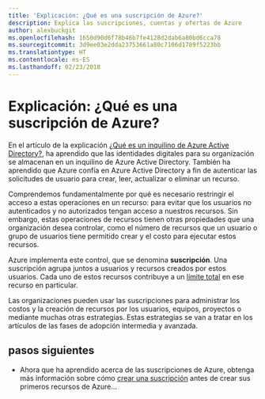 ```yaml
---
title: 'Explicación: ¿Qué es una suscripción de Azure?'
description: Explica las suscripciones, cuentas y ofertas de Azure
author: alexbuckgit
ms.openlocfilehash: 1650d90d6f78b46b7fe4128d2dab6a80bd6cca78
ms.sourcegitcommit: 3d9ee03e2dda23753661a80c7106d1789f5223bb
ms.translationtype: HT
ms.contentlocale: es-ES
ms.lasthandoff: 02/23/2018
---
```

# <a name="explainer-what-is-an-azure-subscription"></a>Explicación: ¿Qué es una suscripción de Azure?

En el artículo de la explicación [¿Qué es un inquilino de Azure Active Directory?](tenant-explainer.md), ha aprendido que las identidades digitales para su organización se almacenan en un inquilino de Azure Active Directory. También ha aprendido que Azure confía en Azure Active Directory a fin de autenticar las solicitudes de usuario para crear, leer, actualizar o eliminar un recurso. 

Comprendemos fundamentalmente por qué es necesario restringir el acceso a estas operaciones en un recurso: para evitar que los usuarios no autenticados y no autorizados tengan acceso a nuestros recursos. Sin embargo, estas operaciones de recursos tienen otras propiedades que una organización desea controlar, como el número de recursos que un usuario o grupo de usuarios tiene permitido crear y el costo para ejecutar estos recursos. 

Azure implementa este control, que se denomina **suscripción**. Una suscripción agrupa juntos a usuarios y recursos creados por estos usuarios. Cada uno de estos recursos contribuye a un [límite total][subscription-service-limits] en ese recurso en particular.

Las organizaciones pueden usar las suscripciones para administrar los costos y la creación de recursos por los usuarios, equipos, proyectos o mediante muchas otras estrategias. Estas estrategias se van a tratar en los artículos de las fases de adopción intermedia y avanzada. 

## <a name="next-steps"></a>pasos siguientes

* Ahora que ha aprendido acerca de las suscripciones de Azure, obtenga más información sobre cómo [crear una suscripción](subscription.md) antes de crear sus primeros recursos de Azure...

<!-- Links -->
[azure-get-started]: https://azure.microsoft.com/get-started/
[azure-offers]: https://azure.microsoft.com/support/legal/offer-details/
[azure-free-trial]: https://azure.microsoft.com/offers/ms-azr-0044p/
[azure-change-subscription-offer]: /azure/billing/billing-how-to-switch-azure-offer
[microsoft-account]: https://account.microsoft.com/account
[subscription-service-limits]: /azure/azure-subscription-service-limits
[docs-organizational-account]: https://docs.microsoft.com/azure/active-directory/sign-up-organization
